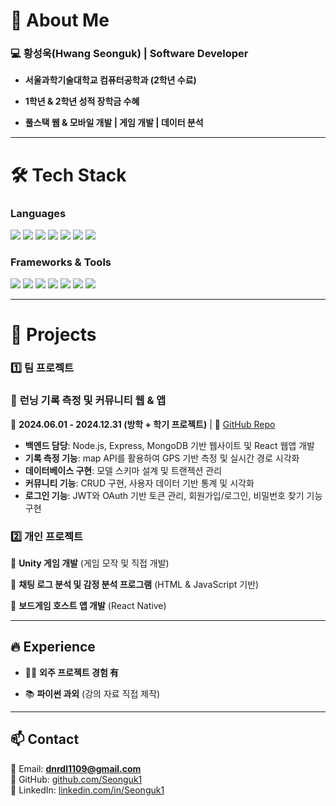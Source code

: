 # 🔎 About Me
### 💻 황성욱(Hwang Seonguk) | Software Developer  

- **서울과학기술대학교 컴퓨터공학과 (2학년 수료)**
  
- **1학년 & 2학년 성적 장학금 수혜**
    
- **풀스택 웹 & 모바일 개발 | 게임 개발 | 데이터 분석**  

---

# 🛠 Tech Stack  
### Languages

<div>
  <img src="https://img.shields.io/badge/Python-3776AB?style=for-the-badge&logo=Python&logoColor=white">
  <img src="https://img.shields.io/badge/C-A8B9CC?style=for-the-badge&logo=C&logoColor=white">
  <img src="https://img.shields.io/badge/C++-00599C?style=for-the-badge&logo=C%2B%2B&logoColor=white">
  <img src="https://img.shields.io/badge/C%23-239120?style=for-the-badge&logo=Csharp&logoColor=white">
  <img src="https://img.shields.io/badge/JavaScript-F7DF1E?style=for-the-badge&logo=JavaScript&logoColor=black">
  <img src="https://img.shields.io/badge/HTML-E34F26?style=for-the-badge&logo=HTML5&logoColor=white">
  <img src="https://img.shields.io/badge/Java-007396?style=for-the-badge&logo=Java&logoColor=white">
</div>  

### Frameworks & Tools  

<div>
  <img src="https://img.shields.io/badge/Github-181717?style=for-the-badge&logo=Github&logoColor=white">
  <img src="https://img.shields.io/badge/React-61DAFB?style=for-the-badge&logo=React&logoColor=black">
  <img src="https://img.shields.io/badge/ReactNative-61DAFB?style=for-the-badge&logo=React&logoColor=black">
  <img src="https://img.shields.io/badge/Unity-000000?style=for-the-badge&logo=Unity&logoColor=white">
  <img src="https://img.shields.io/badge/Node.js-339933?style=for-the-badge&logo=Node.js&logoColor=white">
  <img src="https://img.shields.io/badge/Express-000000?style=for-the-badge&logo=Express&logoColor=white">
  <img src="https://img.shields.io/badge/MongoDB-47A248?style=for-the-badge&logo=MongoDB&logoColor=white">
</div> 

---

# 📌 Projects  
### 1️⃣ 팀 프로젝트
### 🔹 **런닝 기록 측정 및 커뮤니티 웹 & 앱**

📅 **2024.06.01 - 2024.12.31 (방학 + 학기 프로젝트)** | 🔗 [GitHub Repo](#)  
- **백엔드 담당**: Node.js, Express, MongoDB 기반 웹사이트 및 React 웹앱 개발  
- **기록 측정 기능**: map API를 활용하여 GPS 기반 측정 및 실시간 경로 시각화
- **데이터베이스 구현**: 모델 스키마 설계 및 트랜젝션 관리
- **커뮤니티 기능**: CRUD 구현, 사용자 데이터 기반 통계 및 시각화  
- **로그인 기능**: JWT와 OAuth 기반 토큰 관리, 회원가입/로그인, 비밀번호 찾기 기능 구현   


### 2️⃣ 개인 프로젝트  
🔹 **Unity 게임 개발** (게임 모작 및 직접 개발)  

🔹 **채팅 로그 분석 및 감정 분석 프로그램** (HTML & JavaScript 기반)  

🔹 **보드게임 호스트 앱 개발** (React Native)  

---

## 🔥 Experience  
- 👨‍💻 **외주 프로젝트 경험 有**
  
- 📚 **파이썬 과외** (강의 자료 직접 제작)  

---

## 📫 Contact  
📧 Email: **dnrdl1109@gmail.com**  
🔗 GitHub: [github.com/Seonguk1](https://github.com/Seonguk1)  
💼 LinkedIn: [linkedin.com/in/Seonguk1](#)  

